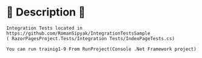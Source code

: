 # :blue_book: Description :blue_book:

    Integration Tests located in https://github.com/RomanSipyak/IntegrationTestsSample 
    ( RazorPagesProject.Tests/Integration Tests/IndexPageTests.cs)

    You can run trainig1-9 From RunProject(Console .Net Framework project)
